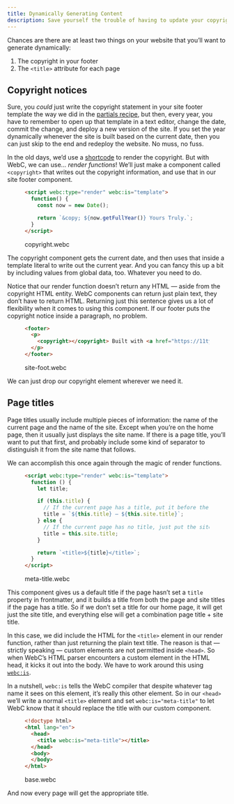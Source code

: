 ```yaml
---
title: Dynamically Generating Content
description: Save yourself the trouble of having to update your copyright every with this one weird trick!
---
```


Chances are there are at least two things on your website that you’ll want to generate dynamically:

1. The copyright in your footer
2. The `<title>` attribute for each page

## Copyright notices

Sure, you _could_ just write the copyright statement in your site footer template the way we did in the [partials recipe](/recipes/webc-partial/), but then, every year, you have to remember to open up that template in a text editor, change the date, commit the change, and deploy a new version of the site.
If you set the year dynamically whenever the site is built based on the current date, then you can just skip to the end and redeploy the website.
No muss, no fuss.

In the old days, we’d use a [shortcode](https://www.11ty.dev/docs/shortcodes/) to render the copyright.
But with WebC, we can use… _render functions_!
We’ll just make a component called `<copyright>` that writes out the copyright information, and use that in our site footer component.

<figure>

```html
<script webc:type="render" webc:is="template">
  function() {
    const now = new Date();

    return `&copy; ${now.getFullYear()} Yours Truly.`;
  }
</script>
```

<figcaption>copyright.webc</figcaption>
</figure>

The copyright component gets the current date, and then uses that inside a template literal to write out the current year.
And you can fancy this up a bit by including values from global data, too.
Whatever you need to do.

Notice that our render function doesn’t return any HTML — aside from the copyright HTML entity.
WebC components can return just plain text, they don’t have to return HTML.
Returning just this sentence gives us a lot of flexibility when it comes to using this component.
If our footer puts the copyright notice inside a paragraph, no problem.

<figure>

```html
<footer>
  <p>
    <copyright></copyright> Built with <a href="https://11ty.dev/">11ty</a>.
  </p>
</footer>
```

<figcaption>site-foot.webc</figcaption>
</figure>

We can just drop our copyright element wherever we need it.

## Page titles

Page titles usually include multiple pieces of information: the name of the current page and the name of the site.
Except when you’re on the home page, then it usually just displays the site name.
If there is a page title, you’ll want to put that first, and probably include some kind of separator to distinguish it from the site name that follows.

We can accomplish this once again through the magic of render functions.

<figure>

```html
<script webc:type="render" webc:is="template">
  function () {
    let title;

    if (this.title) {
      // If the current page has a title, put it before the site title
      title = `${this.title} — ${this.site.title}`;
    } else {
      // If the current page has no title, just put the site title
      title = this.site.title;
    }

    return `<title>${title}</title>`;
  }
</script>
```

<figcaption>meta-title.webc</figcaption>

</figure>

This component gives us a default title if the page hasn’t set a `title` property in frontmatter, and it builds a title from both the page and site titles if the page has a title.
So if we don’t set a title for our home page, it will get just the site title, and everything else will get a combination page title + site title.

In this case, we did include the HTML for the `<title>` element in our render function, rather than just returning the plain text title.
The reason is that — strictly speaking — custom elements are not permitted inside `<head>`.
So when WebC’s HTML parser encounters a custom element in the HTML head, it kicks it out into the body.
We have to work around this using [`webc:is`](https://www.11ty.dev/docs/languages/webc/#webcis).

In a nutshell, `webc:is` tells the WebC compiler that despite whatever tag name it sees on this element, it’s really this other element.
So in our `<head>` we’ll write a normal `<title>` element and set `webc:is="meta-title"` to let WebC know that it should replace the title with our custom component.

<figure>

```html
<!doctype html>
<html lang="en">
  <head>
    <title webc:is="meta-title"></title>
  </head>
  <body>
  </body>
</html>
```

<figcaption>base.webc</figcaption>
</figure>

And now every page will get the appropriate title.
